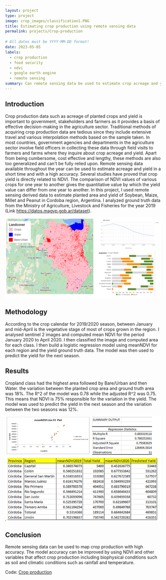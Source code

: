 ```yaml
---
layout: project
type: project
image: crop_images/classification1.PNG
title: Estimating crop production using remote sensing data
permalink: projects/Crop-production

# All dates must be YYYY-MM-DD format!
date: 2023-05-05
labels:
  - crop production
  - food security
  - ndvi
  - google earth engine
  - remote sensing
summary: Can remote sensing data be used to estimate crop acreage and yield?
---
```

## Introduction
Crop production data such as acreage of planted crops and yield is important to government, stakeholders and farmers as it provides a basis of effective decision-making in the agriculture sector. Traditional methods of acquiring crop production data are tedious since they include extensive travel and various interpolation methods based on the sample taken. In most countries, government agencies and departments in the agriculture sector involve field officers in collecting these data through field visits to farmers and farms where they inquire about crop acreage and yield. Apart from being cumbersome, cost effective and lengthy, these methods are also too generalized and can't be fully relied upon.
Remote sensing data available throughout the year can be used to estimate acreage and yield in a short time and with a high accuracy. Several studies have proved that crop yield is directly related to NDVI. The comparison of NDVI values of various crops for one year to another gives the quantitative value by which the yield value can differ from one year to another. In this project, I used remote sensing derived data to estimate planted area and yield of Soybean, Maize, Millet and Peanut in Cordoba region, Argentina. I analyzed ground truth data from the Ministry of Agriculture, Livestock and Fisheries for the year 2019 (Link https://datos.magyp.gob.ar/dataset).

<img class="ui image" src="../crop_images/combined.PNG">

## Methodology
According to the crop calendar for 2019/2020 season, between January and mid-April is the vegetative stage of most of crops grown in the region. I analysed sentinel 2 images and computed mean NDVI for the period January 2020 to April 2020. I then classified the image and computed area for each class. I then build a logistic regression model using meanNDVI for each region and the yield ground truth data. The model was then used to predict the yield for the next season.

## Results
Cropland class had the highest area followed by Bare/Urban and then Water. the variation between the planted crop area and ground truth area was 18%. The R^2 of the model was 0.78 while the adjusted R^2 was 0.75. This means that NDVI is 75% responsible for the variation in the yield. The model was used to predict the yield in the next season and the variation between the two seasons was 12%.

<img class="ui image" src="../crop_images/combined1.PNG">

## Conclusion
Remote sensing data can be used to map crop production with high accuracy. The model accuracy can be improved by using NDVI and other variables that affect crop production including biophysical conditions such as soil and climatic conditions such as rainfall and temperature.

  



Code: <a href="https://github.com/japhethkimeu/crop-production"><i class="large github icon"></i>Crop production</a>


